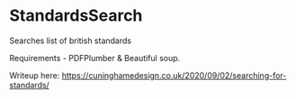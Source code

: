 # StandardsSearch
 Searches list of british standards

Requirements - PDFPlumber & Beautiful soup. 

Writeup here: https://cuninghamedesign.co.uk/2020/09/02/searching-for-standards/
